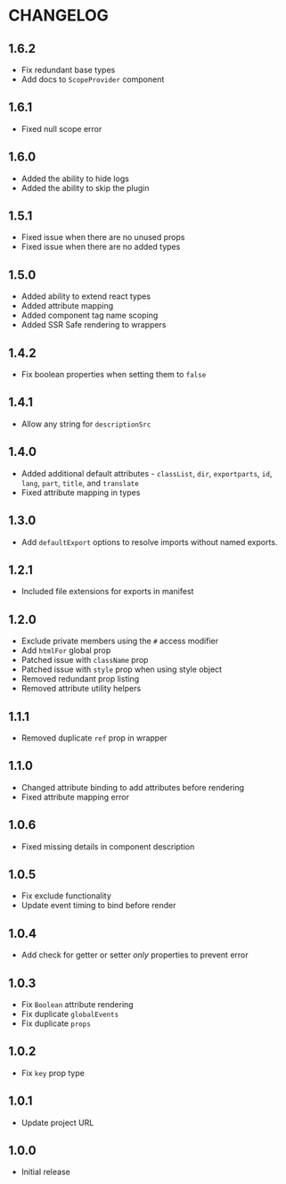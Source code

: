 # CHANGELOG

## 1.6.2

- Fix redundant base types
- Add docs to `ScopeProvider` component

## 1.6.1

- Fixed null scope error

## 1.6.0

- Added the ability to hide logs
- Added the ability to skip the plugin

## 1.5.1

- Fixed issue when there are no unused props
- Fixed issue when there are no added types

## 1.5.0

- Added ability to extend react types
- Added attribute mapping
- Added component tag name scoping
- Added SSR Safe rendering to wrappers

## 1.4.2

- Fix boolean properties when setting them to `false`

## 1.4.1

- Allow any string for `descriptionSrc`

## 1.4.0

- Added additional default attributes - `classList`, `dir`, `exportparts`, `id`, `lang`, `part`, `title`, and `translate`
- Fixed attribute mapping in types

## 1.3.0

- Add `defaultExport` options to resolve imports without named exports.

## 1.2.1

- Included file extensions for exports in manifest

## 1.2.0

- Exclude private members using the `#` access modifier
- Add `htmlFor` global prop
- Patched issue with `className` prop
- Patched issue with `style` prop when using style object
- Removed redundant prop listing
- Removed attribute utility helpers

## 1.1.1

- Removed duplicate `ref` prop in wrapper

## 1.1.0

- Changed attribute binding to add attributes before rendering
- Fixed attribute mapping error

## 1.0.6

- Fixed missing details in component description

## 1.0.5

- Fix exclude functionality
- Update event timing to bind before render

## 1.0.4

- Add check for getter or setter _only_ properties to prevent error

## 1.0.3

- Fix `Boolean` attribute rendering
- Fix duplicate `globalEvents`
- Fix duplicate `props`

## 1.0.2

- Fix `key` prop type

## 1.0.1

- Update project URL

## 1.0.0

- Initial release
